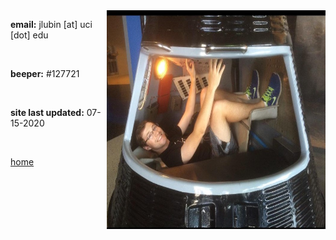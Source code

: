 
<img align="right" src= "./jackpic2.jpg" width="350" height="350">

<strong>email:</strong> jlubin [at] uci [dot] edu

<br>


<strong>beeper:</strong> #127721

<br>

<strong>site last updated:</strong> 07-15-2020

<br>

[home](./)
